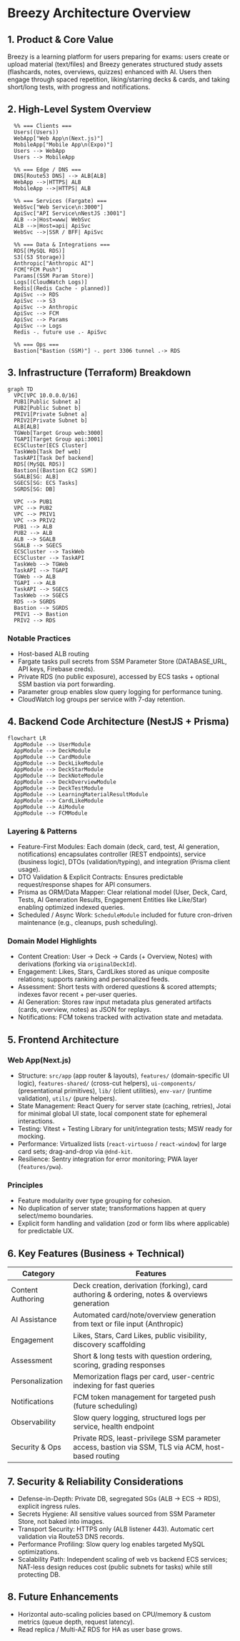 # Breezy Architecture Overview

## 1. Product & Core Value

Breezy is a learning platform for users preparing for exams: users create or upload material (text/files) and Breezy generates structured study assets (flashcards, notes, overviews, quizzes) enhanced with AI. Users then engage through spaced repetition, liking/starring decks & cards, and taking short/long tests, with progress and notifications.

## 2. High-Level System Overview

```mermaidflowchart TD
  %% === Clients ===
  Users((Users))
  WebApp["Web App\n(Next.js)"]
  MobileApp["Mobile App\n(Expo)"]
  Users --> WebApp
  Users --> MobileApp

  %% === Edge / DNS ===
  DNS[Route53 DNS] --> ALB[ALB]
  WebApp -->|HTTPS| ALB
  MobileApp -->|HTTPS| ALB

  %% === Services (Fargate) ===
  WebSvc["Web Service\n:3000"]
  ApiSvc["API Service\nNestJS :3001"]
  ALB -->|Host=www| WebSvc
  ALB -->|Host=api| ApiSvc
  WebSvc -->|SSR / BFF| ApiSvc

  %% === Data & Integrations ===
  RDS[(MySQL RDS)]
  S3[(S3 Storage)]
  Anthropic["Anthropic AI"]
  FCM["FCM Push"]
  Params[(SSM Param Store)]
  Logs[(CloudWatch Logs)]
  Redis[(Redis Cache - planned)]
  ApiSvc --> RDS
  ApiSvc --> S3
  ApiSvc --> Anthropic
  ApiSvc --> FCM
  ApiSvc --> Params
  ApiSvc --> Logs
  Redis -. future use .- ApiSvc

  %% === Ops ===
  Bastion["Bastion (SSM)"] -. port 3306 tunnel .-> RDS
```

## 3. Infrastructure (Terraform) Breakdown

```mermaid
graph TD
  VPC[VPC 10.0.0.0/16]
  PUB1[Public Subnet a]
  PUB2[Public Subnet b]
  PRIV1[Private Subnet a]
  PRIV2[Private Subnet b]
  ALB[ALB]
  TGWeb[Target Group web:3000]
  TGAPI[Target Group api:3001]
  ECSCluster[ECS Cluster]
  TaskWeb[Task Def web]
  TaskAPI[Task Def backend]
  RDS[(MySQL RDS)]
  Bastion[(Bastion EC2 SSM)]
  SGALB[SG: ALB]
  SGECS[SG: ECS Tasks]
  SGRDS[SG: DB]

  VPC --> PUB1
  VPC --> PUB2
  VPC --> PRIV1
  VPC --> PRIV2
  PUB1 --> ALB
  PUB2 --> ALB
  ALB --> SGALB
  SGALB --> SGECS
  ECSCluster --> TaskWeb
  ECSCluster --> TaskAPI
  TaskWeb --> TGWeb
  TaskAPI --> TGAPI
  TGWeb --> ALB
  TGAPI --> ALB
  TaskAPI --> SGECS
  TaskWeb --> SGECS
  RDS --> SGRDS
  Bastion --> SGRDS
  PRIV1 --> Bastion
  PRIV2 --> RDS
```

### Notable Practices

- Host-based ALB routing
- Fargate tasks pull secrets from SSM Parameter Store (DATABASE_URL, API keys, Firebase creds).
- Private RDS (no public exposure), accessed by ECS tasks + optional SSM bastion via port forwarding.
- Parameter group enables slow query logging for performance tuning.
- CloudWatch log groups per service with 7-day retention.

## 4. Backend Code Architecture (NestJS + Prisma)

```mermaid
flowchart LR
  AppModule --> UserModule
  AppModule --> DeckModule
  AppModule --> CardModule
  AppModule --> DeckLikeModule
  AppModule --> DeckStarModule
  AppModule --> DeckNoteModule
  AppModule --> DeckOverviewModule
  AppModule --> DeckTestModule
  AppModule --> LearningMaterialResultModule
  AppModule --> CardLikeModule
  AppModule --> AiModule
  AppModule --> FCMModule
```

### Layering & Patterns

- Feature-First Modules: Each domain (deck, card, test, AI generation, notifications) encapsulates controller (REST endpoints), service (business logic), DTOs (validation/typing), and integration (Prisma client usage).
- DTO Validation & Explicit Contracts: Ensures predictable request/response shapes for API consumers.
- Prisma as ORM/Data Mapper: Clear relational model (User, Deck, Card, Tests, AI Generation Results, Engagement Entities like Like/Star) enabling optimized indexed queries.
- Scheduled / Async Work: `ScheduleModule` included for future cron-driven maintenance (e.g., cleanups, push scheduling).

### Domain Model Highlights

- Content Creation: User -> Deck -> Cards (+ Overview, Notes) with derivations (forking via `originalDeckId`).
- Engagement: Likes, Stars, CardLikes stored as unique composite relations; supports ranking and personalized feeds.
- Assessment: Short tests with ordered questions & scored attempts; indexes favor recent + per-user queries.
- AI Generation: Stores raw input metadata plus generated artifacts (cards, overview, notes) as JSON for replays.
- Notifications: FCM tokens tracked with activation state and metadata.

## 5. Frontend Architecture

### Web App(Next.js)

- Structure: `src/app` (app router & layouts), `features/` (domain-specific UI logic), `features-shared/` (cross-cut helpers), `ui-components/` (presentational primitives), `lib/` (client utilities), `env-var/` (runtime validation), `utils/` (pure helpers).
- State Management: React Query for server state (caching, retries), Jotai for minimal global UI state, local component state for ephemeral interactions.
- Testing: Vitest + Testing Library for unit/integration tests; MSW ready for mocking.
- Performance: Virtualized lists (`react-virtuoso` / `react-window`) for large card sets; drag-and-drop via `@dnd-kit`.
- Resilience: Sentry integration for error monitoring; PWA layer (`features/pwa`).

### Principles

- Feature modularity over type grouping for cohesion.
- No duplication of server state; transformations happen at query select/memo boundaries.
- Explicit form handling and validation (zod or form libs where applicable) for predictable UX.

## 6. Key Features (Business + Technical)

| Category          | Features                                                                                            |
| ----------------- | --------------------------------------------------------------------------------------------------- |
| Content Authoring | Deck creation, derivation (forking), card authoring & ordering, notes & overviews generation        |
| AI Assistance     | Automated card/note/overview generation from text or file input (Anthropic)                         |
| Engagement        | Likes, Stars, Card Likes, public visibility, discovery scaffolding                                  |
| Assessment        | Short & long tests with question ordering, scoring, grading responses                               |
| Personalization   | Memorization flags per card, user-centric indexing for fast queries                                 |
| Notifications     | FCM token management for targeted push (future scheduling)                                          |
| Observability     | Slow query logging, structured logs per service, health endpoint                                    |
| Security & Ops    | Private RDS, least-privilege SSM parameter access, bastion via SSM, TLS via ACM, host-based routing |

## 7. Security & Reliability Considerations

- Defense-in-Depth: Private DB, segregated SGs (ALB -> ECS -> RDS), explicit ingress rules.
- Secrets Hygiene: All sensitive values sourced from SSM Parameter Store, not baked into images.
- Transport Security: HTTPS only (ALB listener 443). Automatic cert validation via Route53 DNS records.
- Performance Profiling: Slow query log enables targeted MySQL optimizations.
- Scalability Path: Independent scaling of web vs backend ECS services; NAT-less design reduces cost (public subnets for tasks) while still protecting DB.

## 8. Future Enhancements

- Horizontal auto-scaling policies based on CPU/memory & custom metrics (queue depth, request latency).
- Read replica / Multi-AZ RDS for HA as user base grows.
